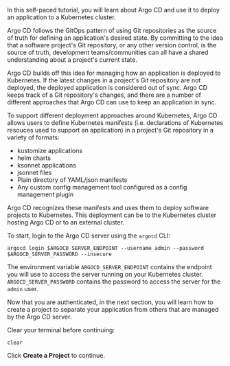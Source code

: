 In this self-paced tutorial, you will learn about Argo CD and use it to 
deploy an application to a Kubernetes cluster.

Argo CD follows the GitOps pattern of using Git repositories as the source 
of truth for defining an application's desired state. By committing to the 
idea that a software project's Git repository, or any other version control, 
is the source of truth, development teams/communities can all have a shared 
understanding about a project's current state. 

Argo CD builds off this idea for managing how an application is deployed to Kubernetes. If 
the latest changes in a project's Git repository are not deployed, the deployed application 
is considered out of sync. Argo CD keeps track of a Git repository's changes, and there are a 
number of different approaches that Argo CD can use to keep an application in sync.

To support different deployment approaches around Kubernetes, Argo CD allows users to define 
Kubernetes manifests (i.e. declarations of Kubernetes resouces used to support an application) 
in a project's Git repository in a variety of formats:
* kustomize applications
* helm charts
* ksonnet applications
* jsonnet files
* Plain directory of YAML/json manifests
* Any custom config management tool configured as a config management plugin

Argo CD recognizes these manifests and uses them to deploy software projects to Kubernetes. This 
deployment can be to the Kubernetes cluster hosting Argo CD or to an external cluster.

To start, login to the Argo CD server using the `argocd` CLI:

```execute-1
argocd login $ARGOCD_SERVER_ENDPOINT --username admin --password $ARGOCD_SERVER_PASSWORD --insecure
```

The environment variable `ARGOCD_SERVER_ENDPOINT` contains the endpoint you will use to access the 
server running on your Kubernetes cluster. `ARGOCD_SERVER_PASSWORD` contains the password to access 
the server for the `admin` user.

Now that you are authenticated, in the next section, you will learn how to create a project to separate 
your application from others that are managed by the Argo CD server. 

Clear your terminal before continuing:

```execute-1
clear
```

Click **Create a Project** to continue. 